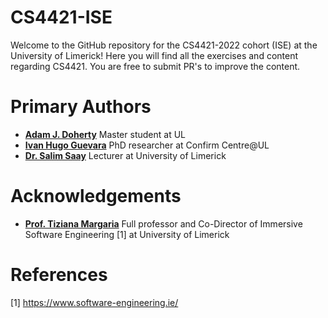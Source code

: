 # CS4421-ISE

Welcome to the GitHub repository for the CS4421-2022 cohort (ISE) at the University of Limerick!
Here you will find all the exercises and content regarding CS4421. You are free to submit PR's to improve the content.

Primary Authors
===============
* __[Adam J. Doherty](https://github.com/AdamD115114)__
    Master student at UL
* __[Ivan Hugo Guevara](https://github.com/IvanHGuevara)__
    PhD researcher at Confirm Centre@UL
* __[Dr. Salim Saay](https://github.com/saaysalim)__
    Lecturer at University of Limerick

Acknowledgements
===============
* __[Prof. Tiziana Margaria](https://www.linkedin.com/in/tiziana-margaria-9044a12/)__
    Full professor and Co-Director of Immersive Software Engineering [1] at University of Limerick
    
References
===============
[1] https://www.software-engineering.ie/